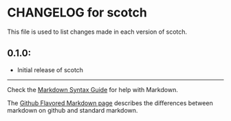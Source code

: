 # CHANGELOG for scotch

This file is used to list changes made in each version of scotch.

## 0.1.0:

* Initial release of scotch

- - -
Check the [Markdown Syntax Guide](http://daringfireball.net/projects/markdown/syntax) for help with Markdown.

The [Github Flavored Markdown page](http://github.github.com/github-flavored-markdown/) describes the differences between markdown on github and standard markdown.
